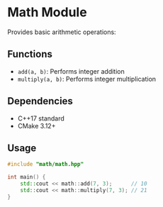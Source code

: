 # Math Module
Provides basic arithmetic operations:

## Functions
- `add(a, b)`: Performs integer addition
- `multiply(a, b)`: Performs integer multiplication

## Dependencies
- C++17 standard
- CMake 3.12+

## Usage
```cpp
#include "math/math.hpp"

int main() {
    std::cout << math::add(7, 3);      // 10
    std::cout << math::multiply(7, 3); // 21
}
```